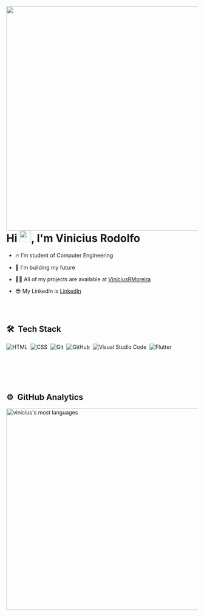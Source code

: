 <img align="right" height="590em" src="https://raw.githubusercontent.com/gist/ViniciusRMoreira/a05f6fe96f59c15956e934c55730db69/raw/3cededc350433ff64603824698e8fd34d864525b/mycard.svg"/> 


<h1 align="left">Hi <img src="https://raw.githubusercontent.com/kaueMarques/kaueMarques/master/hi.gif" width="30px">, I'm Vinicius Rodolfo</h1>

- 🔥 I’m student of Computer Engineering

- 🔭 I'm building my future

- 👨‍💻 All of my projects are available at [ViniciusRMoreira](https://github.com/ViniciusRMoreira)

- 😎 My LinkedIn is [LinkedIn](https://www.linkedin.com/in/vinicius-rodolfo-silva-de-oliveira-e-moreira-99531120b/)

<br><br>

## 🛠 &nbsp;Tech Stack

![HTML](https://img.shields.io/badge/-HTML-0046FF?style=flat&logo=HTML5)&nbsp;
![CSS](https://img.shields.io/badge/-CSS-0046FF?style=flat&logo=CSS3&logoColor=1572B6)&nbsp;
![Git](https://img.shields.io/badge/-Git-0046FF?style=flat&logo=git)&nbsp;
![GitHub](https://img.shields.io/badge/-GitHub-0046FF?style=flat&logo=github)&nbsp;
![Visual Studio Code](https://img.shields.io/badge/-Visual%20Studio%20Code-0046FF?style=flat&logo=visual-studio-code&logoColor=007ACC)&nbsp;
![Flutter](https://img.shields.io/badge/-Flutter-0046FF?style=flat&logo=Flutter)&nbsp;


<br><br>
<br><br>
## ⚙️ &nbsp;GitHub Analytics

<p align="left">
<img width="530em" src="https://github-readme-stats.vercel.app/api/top-langs/?username=ViniciusRMoreira&layout=compact&theme=vision-friendly-dark" alt="vinicius's most languages"/>
</p>

<br><br>








